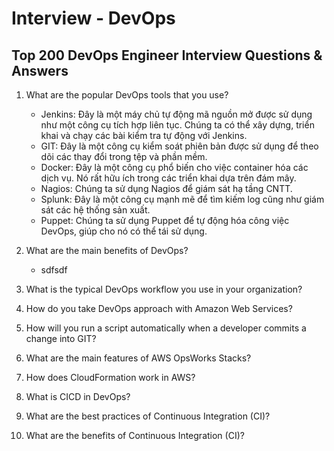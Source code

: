 # Interview - DevOps

## Top 200 DevOps Engineer Interview Questions & Answers
1. What are the popular DevOps tools that you use?
   - Jenkins: Đây là một máy chủ tự động mã nguồn mở được sử dụng như một công cụ tích hợp liên tục. Chúng ta có thể xây dựng, triển khai và chạy các bài kiểm tra tự động với Jenkins.
   - GIT: Đây là một công cụ kiểm soát phiên bản được sử dụng để theo dõi các thay đổi trong tệp và phần mềm.
   - Docker: Đây là một công cụ phổ biến cho việc container hóa các dịch vụ. Nó rất hữu ích trong các triển khai dựa trên đám mây.
   - Nagios: Chúng ta sử dụng Nagios để giám sát hạ tầng CNTT.
   - Splunk: Đây là một công cụ mạnh mẽ để tìm kiếm log cũng như giám sát các hệ thống sản xuất.
   - Puppet: Chúng ta sử dụng Puppet để tự động hóa công việc DevOps, giúp cho nó có thể tái sử dụng.

2. What are the main benefits of DevOps?
    - sdfsdf
3. What is the typical DevOps workflow you use in your organization? 
4. How do you take DevOps approach with Amazon Web Services?
5. How will you run a script automatically when a developer commits a change into GIT? 
6. What are the main features of AWS OpsWorks Stacks?
7. How does CloudFormation work in AWS?
8. What is CICD in DevOps?
9. What are the best practices of Continuous Integration (CI)? 
10. What are the benefits of Continuous Integration (CI)?